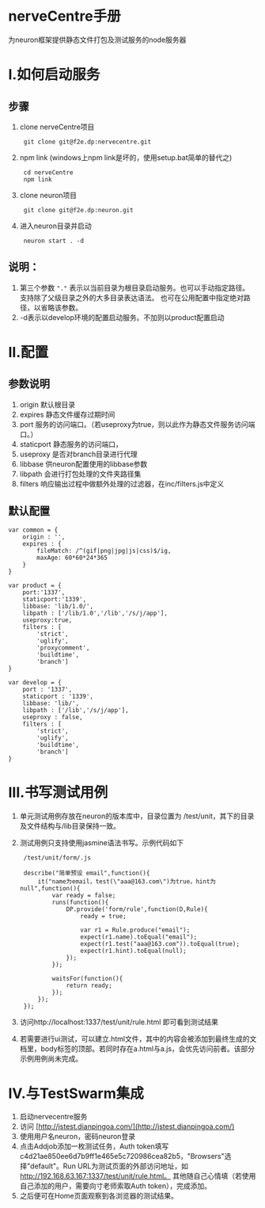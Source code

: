nerveCentre手册
======
为neuron框架提供静态文件打包及测试服务的node服务器


I.如何启动服务
=====

步骤
---
1. clone nerveCentre项目
	
		git clone git@f2e.dp:nervecentre.git

2. npm link (windows上npm link是坏的，使用setup.bat简单的替代之)

		cd nerveCentre
		npm link

3. clone neuron项目
	
		git clone git@f2e.dp:neuron.git
	
4. 进入neuron目录并启动
	
		neuron start . -d
	
说明：
----

1. 第三个参数 `"."` 表示以当前目录为根目录启动服务。也可以手动指定路径。
	支持除了父级目录之外的大多目录表达语法。
	也可在公用配置中指定绝对路径，以省略该参数。
2. -d表示以develop环境的配置启动服务。不加则以product配置启动


II.配置
======


参数说明
-----
1. origin 默认根目录
2. expires 静态文件缓存过期时间 
3. port 服务的访问端口。（若useproxy为true，则以此作为静态文件服务访问端口。）
4. staticport 静态服务的访问端口，
5. useproxy 是否对branch目录进行代理
6. libbase 供neuron配置使用的libbase参数
7. libpath 会进行打包处理的文件夹路径集
8. filters 响应输出过程中做额外处理的过滤器，在inc/filters.js中定义

默认配置
-----
	
	var common = {
		origin : '',
		expires : {
	   		fileMatch: /^(gif|png|jpg|js|css)$/ig,
		    maxAge: 60*60*24*365
		}
	}
	
	var product = {
		port:'1337',
		staticport:'1339',
		libbase: 'lib/1.0/',
		libpath : ['/lib/1.0','/lib','/s/j/app'],
		useproxy:true,
		filters : [
			'strict',
			'uglify',
			'proxycomment',
			'buildtime',
			'branch']
	}
	
	var develop = {
		port : '1337',
		staticport : '1339',
		libbase: 'lib/',
		libpath : ['/lib','/s/j/app'],
		useproxy : false,
		filters : [
			'strict',
			'uglify',
			'buildtime',
			'branch']
	}


III.书写测试用例
============

1. 单元测试用例存放在neuron的版本库中，目录位置为 /test/unit，其下的目录及文件结构与/lib目录保持一致。

2. 测试用例只支持使用jasmine语法书写。示例代码如下

		/test/unit/form/.js
		
		describe("简单预设 email",function(){
			it("name为email，test(\"aaa@163.com\")为true，hint为null",function(){
				var ready = false;	
				runs(function(){
					DP.provide('form/rule',function(D,Rule){
						ready = true;
						
						var r1 = Rule.produce("email");
					  	expect(r1.name).toEqual("email");
					  	expect(r1.test("aaa@163.com")).toEqual(true);
					  	expect(r1.hint).toEqual(null);
				  	});
				});
				
				waitsFor(function(){
					return ready;	
				});
			});
		});

3. 访问http://localhost:1337/test/unit/rule.html 即可看到测试结果
4. 若需要进行ui测试，可以建立.html文件，其中的内容会被添加到最终生成的文档里，body标签的顶部。若同时存在a.html与a.js，会优先访问前者。该部分示例用例尚未完成。

IV.与TestSwarm集成
====

1. 启动nervecentre服务
2. 访问 [http://jstest.dianpingoa.com/](http://jstest.dianpingoa.com/) 
3. 使用用户名neuron，密码neuron登录
4. 点击Addjob添加一枚测试任务，Auth token填写c4d21ae850ee6d7b9ff1e465e5c720986cea82b5，"Browsers"选择"default"。Run URL为测试页面的外部访问地址，如 http://192.168.63.167:1337/test/unit/rule.html。 其他随自己心情填（若使用自己添加的用户，需要向寸老师索取Auth token），完成添加。
5. 之后便可在Home页面观察到各浏览器的测试结果。